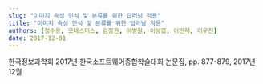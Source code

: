 ```yaml
---
slug: "이미지 속성 인식 및 분류를 위한 딥러닝 적용"
title: "이미지 속성 인식 및 분류를 위한 딥러닝 적용"
authors: [정수용, 모데스터스, 김정권, 이병원, 이상엽, 이민재, 이우진]
date: 2017-12-01
---
```


한국정보과학회 2017년 한국소프트웨어종합학술대회 논문집, pp. 877-879, 2017년 12월
